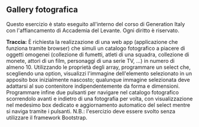## Gallery fotografica

Questo esercizio è stato eseguito all'interno del corso di Generation Italy con l'affiancamento di Accademia del Levante. Ogni diritto è riservato.

**Traccia:**
È richiesta la realizzazione di una web app (applicazione che funziona tramite browser) che simuli un catalogo fotografico a piacere di oggetti omogenei (collezione di fumetti, atleti di una squadra, collezione di monete, attori di un film, personaggi di una serie TV, …) in numero di almeno 10.
Utilizzando le proprietà degli array, programmare un select che, scegliendo una option, visualizzi l'immagine dell'elemento selezionato in un apposito box inizialmente nascosto; qualunque immagine selezionata deve adattarsi al suo contenitore indipendentemente da forma e dimensioni.
Programmare infine due pulsanti per navigare nel catalogo fotografico scorrendolo avanti e indietro di una fotografia per volta, con visualizzazione nel medesimo box dedicato e aggiornamento automatico del select mentre si naviga tramite i pulsanti.
N.B.: l'esercizio deve essere svolto senza utilizzare il framework Bootstrap.
